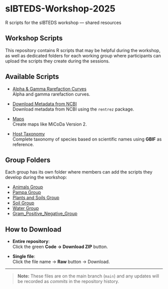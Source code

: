 # sIBTEDS-Workshop-2025
R scripts for the sIBTEDS workshop — shared resources

## Workshop Scripts

This repository contains R scripts that may be helpful during the workshop, as well as dedicated folders for each working group where participants can upload the scripts they create during the sessions.

## Available Scripts

- [Alpha & Gamma Rarefaction Curves](./Workshop_Scripts/Alfa_Gamma_Rarefaction_Curves/Alfa&GammaRarefactionCurves.R)  
  Alpha and gamma rarefaction curves.

- [Download Metadata from NCBI](./Workshop_Scripts/DownloadMetadataFromNCBI/ScriptRentrezPackage_EMP.R)  
  Download metadata from NCBI using the `rentrez` package.

- [Maps](./Workshop_Scripts/Maps/Maps_MiCoDaV2_2025.R)  
  Create maps like MiCoDa Version 2.

- [Host Taxonomy](./Workshop_Scripts/Host_Taxonomy/Host_Taxonomy.R)  
  Complete taxonomy of species based on scientific names using **GBIF** as reference.

## Group Folders

Each group has its own folder where members can add the scripts they develop during the workshop:

- [Animals Group](./Animals_Group/)  
- [Pampa Group](./Pampa_Group/)  
- [Plants and Soils Group](./Plants_and_Soils_Group/)  
- [Soil Group](./Soil_Group/)  
- [Water Group](./Water_Group/)
- [Gram_Positive_Negative_Group](./Gram_Positive_Negative_Group/)  

## How to Download

- **Entire repository**:  
  Click the green **Code → Download ZIP** button.
  
- **Single file**:  
  Click the file name → **Raw** button → Download.

---

> **Note:** These files are on the main branch (`main`) and any updates will be recorded as *commits* in the repository history.
